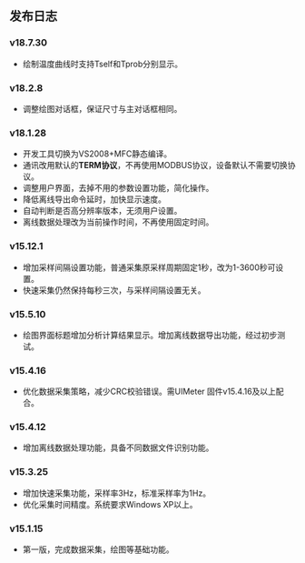 ## 发布日志

### v18.7.30

- 绘制温度曲线时支持Tself和Tprob分别显示。

### v18.2.8

- 调整绘图对话框，保证尺寸与主对话框相同。

### v18.1.28

- 开发工具切换为VS2008+MFC静态编译。
- 通讯改用默认的**TERM协议**，不再使用MODBUS协议，设备默认不需要切换协议。
- 调整用户界面，去掉不用的参数设置功能，简化操作。
- 降低离线导出命令延时，加快显示速度。
- 自动判断是否高分辨率版本，无须用户设置。
- 离线数据处理改为当前操作时间，不再使用固定时间。

### v15.12.1

- 增加采样间隔设置功能，普通采集原采样周期固定1秒，改为1-3600秒可设置。
- 快速采集仍然保持每秒三次，与采样间隔设置无关。

### v15.5.10

- 绘图界面标题增加分析计算结果显示。增加离线数据导出功能，经过初步测试。

### v15.4.16

- 优化数据采集策略，减少CRC校验错误。需UIMeter 固件v15.4.16及以上配合。

### v15.4.12

- 增加离线数据处理功能，具备不同数据文件识别功能。

### v15.3.25

- 增加快速采集功能，采样率3Hz，标准采样率为1Hz。
- 优化采集时间精度。系统要求Windows XP以上。

### v15.1.15

- 第一版，完成数据采集，绘图等基础功能。

